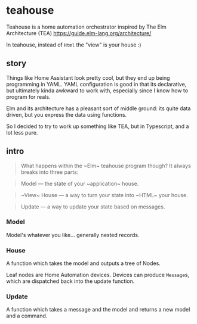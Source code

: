 # teahouse

Teahouse is a home automation orchestrator inspired by The Elm Architecture (TEA)
https://guide.elm-lang.org/architecture/

In teahouse, instead of `Html` the "view" is your house :)

## story

Things like Home Assistant look pretty cool, but they end up being programming in YAML.
YAML configuration is good in that its declarative, but ultimately kinda awkward to work with, 
especially since I know how to program for reals.

Elm and its architecture has a pleasant sort of middle ground: its quite data driven, but you express the data using functions.

So I decided to try to work up something like TEA, but in Typescript, and a lot less pure.

## intro

> What happens within the ~Elm~ teahouse program though? It always breaks into three parts:

> Model — the state of your ~application~ house.

> ~View~ House — a way to turn your state into ~HTML~ your house.

> Update — a way to update your state based on messages.

### Model
Model's whatever you like... generally nested records.

### House
A function which takes the model and outputs a tree of Nodes.

Leaf nodes are Home Automation devices. Devices can produce `Message`s, which are dispatched back into 
the update function.

### Update
A function which takes a message and the model and returns a new model and a command.